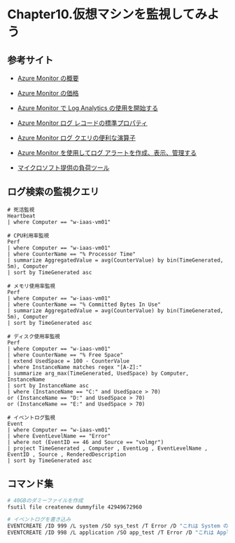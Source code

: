 # Chapter10.仮想マシンを監視してみよう

## 参考サイト

- [Azure Monitor の概要](https://docs.microsoft.com/ja-jp/azure/azure-monitor/overview)

- [Azure Monitor の価格](https://azure.microsoft.com/ja-jp/pricing/details/monitor/)

- [Azure Monitor で Log Analytics の使用を開始する](https://docs.microsoft.com/ja-jp/azure/azure-monitor/log-query/get-started-portal)

- [Azure Monitor ログ レコードの標準プロパティ](https://docs.microsoft.com/ja-jp/azure/azure-monitor/platform/log-standard-properties)

- [Azure Monitor ログ クエリの便利な演算子](https://docs.microsoft.com/ja-jp/azure/azure-monitor/log-query/useful-operators)

- [Azure Monitor を使用してログ アラートを作成、表示、管理する](https://docs.microsoft.com/ja-jp/azure/azure-monitor/platform/alerts-log)

- [マイクロソフト提供の負荷ツール](https://blogs.msdn.microsoft.com/vijaysk/2012/10/26/tools-to-simulate-cpu-memory-disk-load/)


## ログ検索の監視クエリ
```
# 死活監視
Heartbeat
| where Computer == "w-iaas-vm01"

# CPU利用率監視
Perf
| where Computer == "w-iaas-vm01"
| where CounterName == "% Processor Time"
| summarize AggregatedValue = avg(CounterValue) by bin(TimeGenerated, 5m), Computer
| sort by TimeGenerated asc

# メモリ使用率監視
Perf
| where Computer == "w-iaas-vm01"
| where CounterName == "% Committed Bytes In Use"
| summarize AggregatedValue = avg(CounterValue) by bin(TimeGenerated, 5m), Computer
| sort by TimeGenerated asc

# ディスク使用率監視
Perf
| where Computer == "w-iaas-vm01"
| where CounterName == "% Free Space"
| extend UsedSpace = 100 - CounterValue 
| where InstanceName matches regex "[A-Z]:" 
| summarize arg_max(TimeGenerated, UsedSpace) by Computer, InstanceName
| sort by InstanceName asc 
| where (InstanceName == "C:" and UsedSpace > 70)
or (InstanceName == "D:" and UsedSpace > 70)
or (InstanceName == "E:" and UsedSpace > 70)

# イベントログ監視
Event
| where Computer == "w-iaas-vm01"
| where EventLevelName == "Error"
| where not (EventID == 46 and Source == "volmgr")
| project TimeGenerated , Computer , EventLog , EventLevelName , EventID , Source , RenderedDescription 
| sort by TimeGenerated asc 
```

## コマンド集
```bash
# 40GBのダミーファイルを作成
fsutil file createnew dummyfile 42949672960

# イベントログを書き込み
EVENTCREATE /ID 999 /L system /SO sys_test /T Error /D "これは System の Error のテストです。"
EVENTCREATE /ID 998 /L application /SO app_test /T Error /D "これは Application の Error のテストです。"
```
